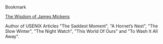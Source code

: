 Bookmark

[The Wisdom of James Mickens](https://mickens.seas.harvard.edu/wisdom-james-mickens)

Author of USENIX Articles "The Saddest Moment",
"A Hornet’s Nest", "The Slow Winter", "The Night Watch",
"This World Of Ours" and "To Wash It All Away".
